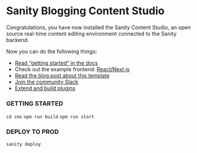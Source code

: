 # Sanity Blogging Content Studio

Congratulations, you have now installed the Sanity Content Studio, an open source real-time content editing environment connected to the Sanity backend.

Now you can do the following things:

- [Read “getting started” in the docs](https://www.sanity.io/docs/introduction/getting-started?utm_source=readme)
- Check out the example frontend: [React/Next.js](https://github.com/sanity-io/tutorial-sanity-blog-react-next)
- [Read the blog post about this template](https://www.sanity.io/blog/build-your-own-blog-with-sanity-and-next-js?utm_source=readme)
- [Join the community Slack](https://slack.sanity.io/?utm_source=readme)
- [Extend and build plugins](https://www.sanity.io/docs/content-studio/extending?utm_source=readme)


### GETTING STARTED

```cd cms```
```npm run build```
```npm run start```

### DEPLOY TO PROD
```sanity deploy```
